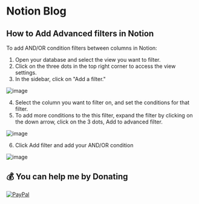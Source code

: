 <meta name="google-site-verification" content="u_ZMEtHGKJUXNSzwbf5rco4pRp1yVdr02QrosHkU6Eo" />
 
# Notion Blog
 ## How to Add Advanced filters in Notion


To add AND/OR condition filters between columns in Notion:

1. Open your database and select the view you want to filter.
2. Click on the three dots in the top right corner to access the view settings.
3. In the sidebar, click on "Add a filter."

![image](https://user-images.githubusercontent.com/89505409/215156387-ed8cc831-e674-4af2-9c41-e9e91893b64e.png)

4. Select the column you want to filter on, and set the conditions for that filter.
5. To add more conditions to the this filter, expand the filter by clicking on the down arrow, click on the 3 dots, Add to advanced filter.

![image](https://user-images.githubusercontent.com/89505409/215155914-030824e5-9f1a-40cd-b274-ec5517cf18e1.png)

6. Click Add filter and add your AND/OR condition

![image](https://user-images.githubusercontent.com/89505409/215156032-3344250e-2723-4408-bb26-15101977b933.png)


 ## 💰 You can help me by Donating
  [![PayPal](https://img.shields.io/badge/PayPal-00457C?style=for-the-badge&logo=paypal&logoColor=white)](https://paypal.me/urdatasciencebud) 
